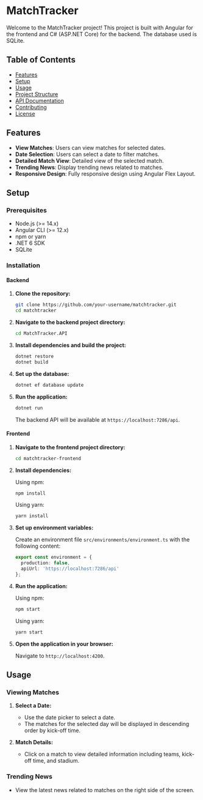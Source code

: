 # MatchTracker

Welcome to the MatchTracker project! This project is built with Angular for the frontend and C# (ASP.NET Core) for the backend. The database used is SQLite.

## Table of Contents

- [Features](#features)
- [Setup](#setup)
- [Usage](#usage)
- [Project Structure](#project-structure)
- [API Documentation](#api-documentation)
- [Contributing](#contributing)
- [License](#license)

## Features

- **View Matches**: Users can view matches for selected dates.
- **Date Selection**: Users can select a date to filter matches.
- **Detailed Match View**: Detailed view of the selected match.
- **Trending News**: Display trending news related to matches.
- **Responsive Design**: Fully responsive design using Angular Flex Layout.

## Setup

### Prerequisites

- Node.js (>= 14.x)
- Angular CLI (>= 12.x)
- npm or yarn
- .NET 6 SDK
- SQLite

### Installation

#### Backend

1. **Clone the repository:**

    ```bash
    git clone https://github.com/your-username/matchtracker.git
    cd matchtracker
    ```

2. **Navigate to the backend project directory:**

    ```bash
    cd MatchTracker.API
    ```

3. **Install dependencies and build the project:**

    ```bash
    dotnet restore
    dotnet build
    ```

4. **Set up the database:**

    ```bash
    dotnet ef database update
    ```

5. **Run the application:**

    ```bash
    dotnet run
    ```

    The backend API will be available at `https://localhost:7286/api`.

#### Frontend

1. **Navigate to the frontend project directory:**

    ```bash
    cd matchtracker-frontend
    ```

2. **Install dependencies:**

    Using npm:

    ```bash
    npm install
    ```

    Using yarn:

    ```bash
    yarn install
    ```

3. **Set up environment variables:**

    Create an environment file `src/environments/environment.ts` with the following content:

    ```typescript
    export const environment = {
      production: false,
      apiUrl: 'https://localhost:7286/api'
    };
    ```

4. **Run the application:**

    Using npm:

    ```bash
    npm start
    ```

    Using yarn:

    ```bash
    yarn start
    ```

5. **Open the application in your browser:**

    Navigate to `http://localhost:4200`.

## Usage

### Viewing Matches

1. **Select a Date:**
    - Use the date picker to select a date.
    - The matches for the selected day will be displayed in descending order by kick-off time.

2. **Match Details:**
    - Click on a match to view detailed information including teams, kick-off time, and stadium.

### Trending News

- View the latest news related to matches on the right side of the screen.


